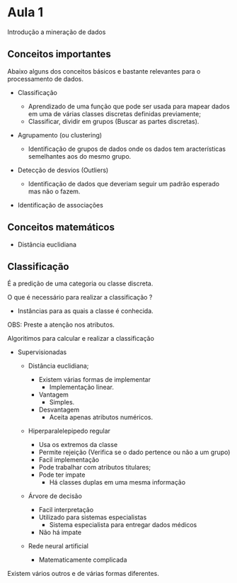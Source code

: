 # Aula 1

Introdução a mineração de dados

## Conceitos importantes

Abaixo alguns dos conceitos básicos e bastante relevantes para o processamento de dados.

- Classificação
	- Aprendizado de uma função que pode ser usada para mapear dados em uma de várias classes discretas definidas previamente;
	- Classificar, dividir em grupos (Buscar as partes discretas).
	
- Agrupamento (ou clustering)
	- Identificação de grupos de dados onde os dados tem aracterísticas semelhantes aos do mesmo grupo.
	
- Detecção de desvios (Outliers)
	- Identificação de dados que deveriam seguir um padrão esperado mas não o fazem.

- Identificação de associações


## Conceitos matemáticos

- Distância euclidiana

## Classificação

É a predição de uma categoria ou classe discreta.

O que é necessário para realizar a classificação ?
- Instâncias para as quais a classe é conhecida.

OBS: Preste a atenção nos atributos.

Algoritimos para calcular e realizar a classificação 

- Supervisionadas
	- Distância euclidiana;
		- Existem várias formas de implementar
			- Implementação linear.
		- Vantagem
			- Simples.
		- Desvantagem
			- Aceita apenas atributos numéricos.

	- Hiperparalelepipedo regular
		- Usa os extremos da classe
		- Permite rejeição (Verifica se o dado pertence ou não a um grupo)
		- Facil implementação
		- Pode trabalhar com atributos titulares;
		- Pode ter impate
			- Há classes duplas em uma mesma informação

	- Árvore de decisão
		- Facil interpretação
		- Utilizado para sistemas especialistas
			- Sistema especialista para entregar dados médicos
		- Não há impate

	- Rede neural artificial
		- Matematicamente complicada

Existem vários outros e de várias formas diferentes.
